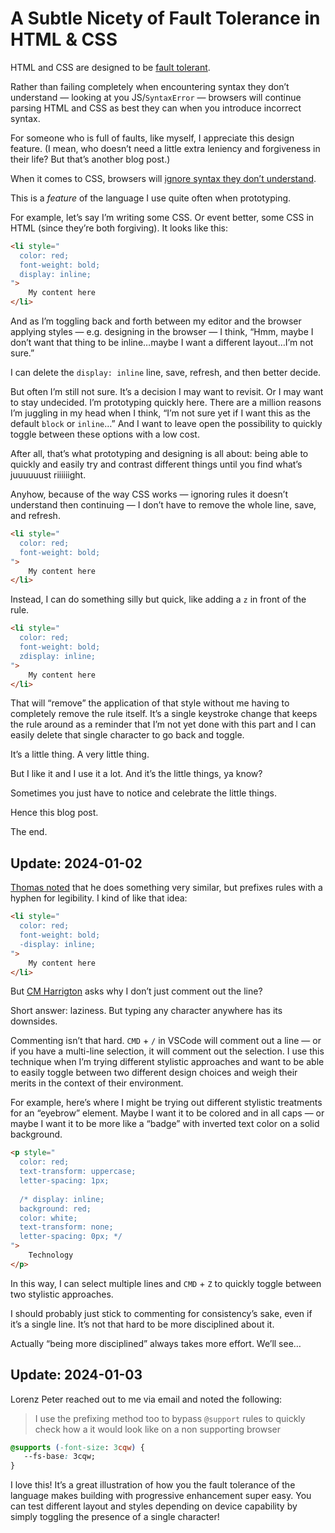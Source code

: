 # A Subtle Nicety of Fault Tolerance in HTML & CSS

HTML and CSS are designed to be [fault tolerant](https://en.wikipedia.org/wiki/Fault_tolerance).

Rather than failing completely when encountering syntax they don’t understand — looking at you JS/`SyntaxError` — browsers will continue parsing HTML and CSS as best they can when you introduce incorrect syntax.

For someone who is full of faults, like myself, I appreciate this design feature. (I mean, who doesn’t need a little extra leniency and forgiveness in their life? But that’s another blog post.)

When it comes to CSS, browsers will [ignore syntax they don’t understand](https://www.w3.org/TR/2009/CR-CSS2-20090908/syndata.html#parsing-errors).

This is a _feature_ of the language I use quite often when prototyping.

For example, let’s say I’m writing some CSS. Or event better, some CSS in HTML (since they’re both forgiving). It looks like this:

```html
<li style="
  color: red;
  font-weight: bold;
  display: inline;
">
	My content here
</li>
```

And as I’m toggling back and forth between my editor and the browser applying styles — e.g. designing in the browser — I think, “Hmm, maybe I don’t want that thing to be inline…maybe I want a different layout…I’m not sure.”

I can delete the `display: inline` line, save, refresh, and then better decide.

But often I’m still not sure. It’s a decision I may want to revisit. Or I may want to stay undecided. I’m prototyping quickly here. There are a million reasons I’m juggling in my head when I think, “I’m not sure yet if I want this as the default `block` or `inline`…” And I want to leave open the possibility to quickly toggle between these options with a low cost.

After all, that’s what prototyping and designing is all about: being able to quickly and easily try and contrast different things until you find what’s juuuuuust riiiiiight.

Anyhow, because of the way CSS works — ignoring rules it doesn’t understand then continuing — I don’t have to remove the whole line, save, and refresh.

```html
<li style="
  color: red;
  font-weight: bold;
">
	My content here
</li>
```

Instead, I can do something silly but quick, like adding a `z` in front of the rule.

```html
<li style="
  color: red;
  font-weight: bold;
  zdisplay: inline;
">
	My content here
</li>
```

That will “remove” the application of that style without me having to completely remove the rule itself. It’s a single keystroke change that keeps the rule around as a reminder that I’m not yet done with this part and I can easily delete that single character to go back and toggle.

It’s a little thing. A very little thing.

But I like it and I use it a lot. And it’s the little things, ya know?

Sometimes you just have to notice and celebrate the little things.

Hence this blog post.

The end.

## Update: 2024-01-02

[Thomas noted](https://fosstodon.org/@thomasapowell/111688980900687155) that he does something very similar, but prefixes rules with a hyphen for legibility. I kind of like that idea:

```html
<li style="
  color: red;
  font-weight: bold;
  -display: inline;
">
	My content here
</li>
```

But [CM Harrigton](https://mastodon.online/@octothorpe/111688938713175704) asks why I don’t just comment out the line?

Short answer: laziness. But typing any character anywhere has its downsides. 

Commenting isn’t that hard. `CMD` + `/` in VSCode will comment out a line — or if you have a multi-line selection, it will comment out the selection. I use this technique when I’m trying different stylistic approaches and want to be able to easily toggle between two different design choices and weigh their merits in the context of their environment. 

For example, here’s where I might be trying out different stylistic treatments for an “eyebrow” element. Maybe I want it to be colored and in all caps — or maybe I want it to be more like a “badge” with inverted text color on a solid background.

```html
<p style="
  color: red;
  text-transform: uppercase;
  letter-spacing: 1px;
  
  /* display: inline;
  background: red;
  color: white;
  text-transform: none;
  letter-spacing: 0px; */
">
	Technology
</p>
```

In this way, I can select multiple lines and `CMD` + `Z` to quickly toggle between two stylistic approaches.

I should probably just stick to commenting for consistency’s sake, even if it’s a single line. It’s not that hard to be more disciplined about it. 

Actually “being more disciplined” always takes more effort. We’ll see…

## Update: 2024-01-03

Lorenz Peter reached out to me via email and noted the following:

> I use the prefixing method too to bypass `@support` rules to quickly check how a it would look like on a non supporting browser

```css
@supports (-font-size: 3cqw) {
   --fs-base: 3cqw;
}
```

I love this! It’s a great illustration of how you the fault tolerance of the language makes building with progressive enhancement super easy. You can test different layout and styles depending on device capability by simply toggling the presence of a single character!